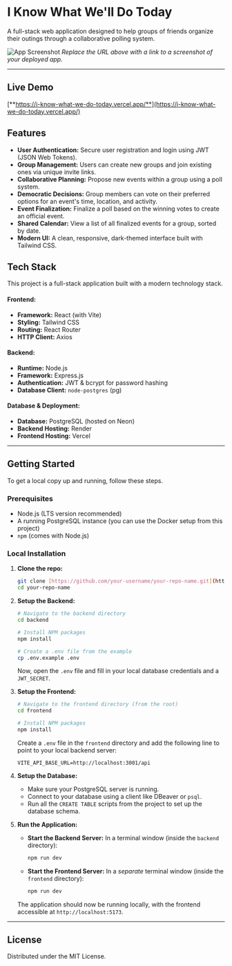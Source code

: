 # I Know What We'll Do Today

A full-stack web application designed to help groups of friends organize their outings through a collaborative polling system.

![App Screenshot](https://i.imgur.com/your-screenshot-url.png)
*Replace the URL above with a link to a screenshot of your deployed app.*

---

## Live Demo

[**https://i-know-what-we-do-today.vercel.app/**](https://i-know-what-we-do-today.vercel.app/)

## Features

- **User Authentication:** Secure user registration and login using JWT (JSON Web Tokens).
- **Group Management:** Users can create new groups and join existing ones via unique invite links.
- **Collaborative Planning:** Propose new events within a group using a poll system.
- **Democratic Decisions:** Group members can vote on their preferred options for an event's time, location, and activity.
- **Event Finalization:** Finalize a poll based on the winning votes to create an official event.
- **Shared Calendar:** View a list of all finalized events for a group, sorted by date.
- **Modern UI:** A clean, responsive, dark-themed interface built with Tailwind CSS.

## Tech Stack

This project is a full-stack application built with a modern technology stack.

#### **Frontend:**
- **Framework:** React (with Vite)
- **Styling:** Tailwind CSS
- **Routing:** React Router
- **HTTP Client:** Axios

#### **Backend:**
- **Runtime:** Node.js
- **Framework:** Express.js
- **Authentication:** JWT & bcrypt for password hashing
- **Database Client:** `node-postgres` (pg)

#### **Database & Deployment:**
- **Database:** PostgreSQL (hosted on Neon)
- **Backend Hosting:** Render
- **Frontend Hosting:** Vercel

---

## Getting Started

To get a local copy up and running, follow these steps.

### Prerequisites

- Node.js (LTS version recommended)
- A running PostgreSQL instance (you can use the Docker setup from this project)
- `npm` (comes with Node.js)

### Local Installation

1.  **Clone the repo:**
    ```sh
    git clone [https://github.com/your-username/your-repo-name.git](https://github.com/your-username/your-repo-name.git)
    cd your-repo-name
    ```

2.  **Setup the Backend:**
    ```sh
    # Navigate to the backend directory
    cd backend

    # Install NPM packages
    npm install

    # Create a .env file from the example
    cp .env.example .env
    ```
    Now, open the `.env` file and fill in your local database credentials and a `JWT_SECRET`.

3.  **Setup the Frontend:**
    ```sh
    # Navigate to the frontend directory (from the root)
    cd frontend

    # Install NPM packages
    npm install
    ```
    Create a `.env` file in the `frontend` directory and add the following line to point to your local backend server:
    ```env
    VITE_API_BASE_URL=http://localhost:3001/api
    ```

4.  **Setup the Database:**
    - Make sure your PostgreSQL server is running.
    - Connect to your database using a client like DBeaver or `psql`.
    - Run all the `CREATE TABLE` scripts from the project to set up the database schema.

5.  **Run the Application:**
    - **Start the Backend Server:** In a terminal window (inside the `backend` directory):
      ```sh
      npm run dev
      ```
    - **Start the Frontend Server:** In a *separate* terminal window (inside the `frontend` directory):
      ```sh
      npm run dev
      ```
    The application should now be running locally, with the frontend accessible at `http://localhost:5173`.

---

## License

Distributed under the MIT License.